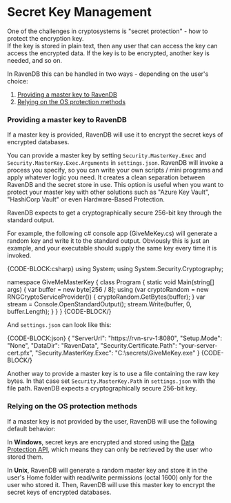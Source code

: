 # Secret Key Management

One of the challenges in cryptosystems is "secret protection" - how to protect the encryption key.  
If the key is stored in plain text, then any user that can access the key can access the encrypted data. If the key is to be encrypted, another key is needed, and so on. 

In RavenDB this can be handled in two ways - depending on the user's choice:

1. [Providing a master key to RavenDB](#providing-a-master-key-to-ravendb)
2. [Relying on the OS protection methods](#relying-on-the-os-protection-methods)

### Providing a master key to RavenDB

If a master key is provided, RavenDB will use it to encrypt the secret keys of encrypted databases.

You can provide a master key by setting `Security.MasterKey.Exec` and `Security.MasterKey.Exec.Arguments` in `settings.json`. RavenDB will invoke a process you specify, so you can write your own scripts / mini programs and apply whatever logic you need. It creates a clean separation between RavenDB and the secret store in use. This option is useful when you want to protect your master key with other solutions such as "Azure Key Vault", "HashiCorp Vault" or even Hardware-Based Protection.

RavenDB expects to get a cryptographically secure 256-bit key through the standard output.

For example, the following c# console app (GiveMeKey.cs) will generate a random key and write it to the standard output. Obviously this is just an example, and your executable should supply the same key every time it is invoked.

{CODE-BLOCK:csharp}
using System;
using System.Security.Cryptography;

namespace GiveMeMasterKey
{
    class Program
    {
        static void Main(string[] args)
        {
            var buffer = new byte[256 / 8];
            using (var cryptoRandom = new RNGCryptoServiceProvider())
            {
                cryptoRandom.GetBytes(buffer);
            }
            var stream = Console.OpenStandardOutput();
            stream.Write(buffer, 0, buffer.Length);
        }
    }
}
{CODE-BLOCK/}

And `settings.json` can look like this:

{CODE-BLOCK:json}
{
    "ServerUrl": "https://rvn-srv-1:8080",
    "Setup.Mode": "None",
    "DataDir": "RavenData",
    "Security.Certificate.Path": "your-server-cert.pfx",
    "Security.MasterKey.Exec": "C:\\secrets\\GiveMeKey.exe"
}
{CODE-BLOCK/}

Another way to provide a master key is to use a file containing the raw key bytes. In that case set `Security.MasterKey.Path` in `settings.json` with the file path. RavenDB expects a cryptographically secure 256-bit key.

### Relying on the OS protection methods

If a master key is not provided by the user, RavenDB will use the following default behavior:

In **Windows**, secret keys are encrypted and stored using the [Data Protection API](https://msdn.microsoft.com/en-us/library/ms995355.aspx), which means they can only be retrieved by the user who stored them.

In **Unix**, RavenDB will generate a random master key and store it in the user's Home folder with read/write permissions (octal 1600) only for the user who stored it. Then, RavenDB will use this master key to encrypt the secret keys of encrypted databases.


